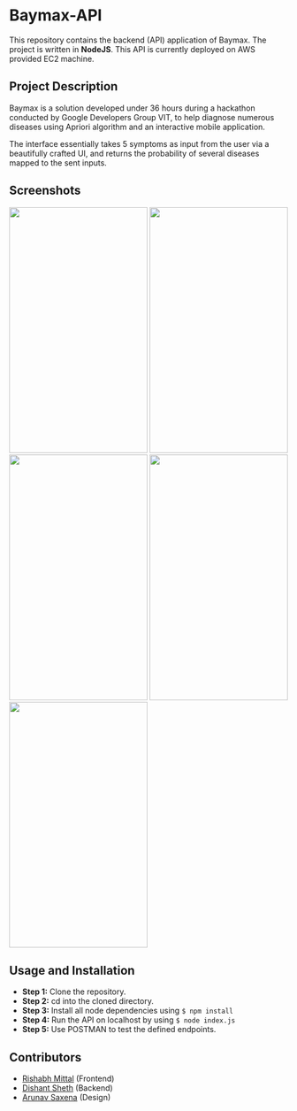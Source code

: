 # Baymax-API
This repository contains the backend (API) application of Baymax. The project is written in **NodeJS**. This API is currently deployed on AWS provided EC2 machine.

## Project Description
Baymax is a solution developed under 36 hours during a hackathon conducted by Google Developers Group VIT, to help diagnose numerous diseases using Apriori algorithm and an interactive mobile application.

The interface essentially takes 5 symptoms as input from the user via a beautifully crafted UI, and returns the probability of several diseases mapped to the sent inputs.

## Screenshots
<img src="https://github.com/rishabh19038/Baymax/blob/master/Screenshots/1.png" width="250" height="444"/>    <img src="https://github.com/rishabh19038/Baymax/blob/master/Screenshots/2.png" width="250" height="444"/>    <img src="https://github.com/rishabh19038/Baymax/blob/master/Screenshots/3.png" width="250" height="444"/>    <img src="https://github.com/rishabh19038/Baymax/blob/master/Screenshots/4.png" width="250" height="444"/>    <img src="https://github.com/rishabh19038/Baymax/blob/master/Screenshots/5.png" width="250" height="444"/>

## Usage and Installation
- **Step 1:** Clone the repository.
- **Step 2:** cd into the cloned directory.
- **Step 3:** Install all node dependencies using ```$ npm install```
- **Step 4:** Run the API on localhost by using ```$ node index.js```
- **Step 5:** Use POSTMAN to test the defined endpoints.

## Contributors
- <a href="https://github.com/rishabh19038">Rishabh Mittal</a> (Frontend)
- <a href="https://github.com/dishant-sheth">Dishant Sheth</a> (Backend)
- <a href="https://github.com/arunav2797">Arunav Saxena</a> (Design)
